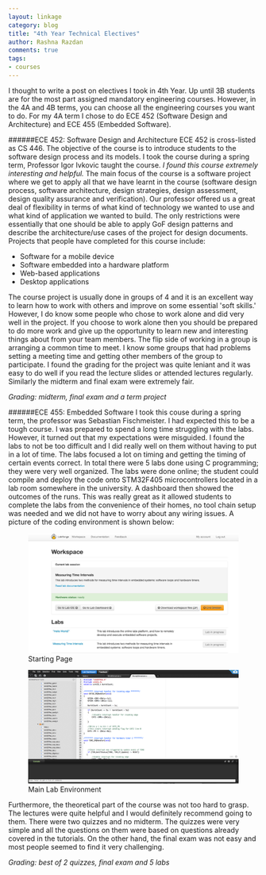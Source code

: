```yaml
---
layout: linkage
category: blog
title: "4th Year Technical Electives"
author: Rashna Razdan
comments: true
tags:
- courses
---
```


I thought to write a post on electives I took in 4th Year. Up until 3B students are for the most part assigned mandatory engineering courses. However, in the 4A and 4B terms, you can choose all the engineering courses you want to do. For my 4A term I chose to do ECE 452 (Software Design and Architecture) and ECE 455 (Embedded Software).

######ECE 452: Software Design and Architecture 
ECE 452 is cross-listed as CS 446. The objective of the course is to introduce students to the software design process and its models. I took the course during a spring term, Professor Igor Ivkovic taught the course. *I found this course extremely interesting and helpful.* The main focus of the course is a software project where we get to apply all that we have learnt in the course (software design process, software architecture, design strategies, design assessment, design quality assurance and verification). Our professor offered us a great deal of flexibility in terms of what kind of technology we wanted to use and what kind of application we wanted to build. The only restrictions were essentially that one should be able to apply GoF design patterns and describe the architecture/use cases of the project for design documents. 
Projects that people have completed for this course include:
<ul>
<li> Software for a mobile device </li>
<li> Software embedded into a hardware platform </li>
<li> Web-based applications </li>
<li> Desktop applications </li>
</ul>

The course project is usually done in groups of 4 and it is an excellent way to learn how to work with others and improve on some essential 'soft skills.' However, I do know some people who chose to work alone and did very well in the project.
If you choose to work alone then you should be prepared to do more work and give up the opportunity to learn new and interesting things about from your team members. The flip side of working in a group is arranging a common time to meet. I know some groups that had problems setting a meeting time and getting other members of the group to participate. I found the grading for the project was quite leniant and it was easy to do well if you read the lecture slides or attended lectures regularly. Similarly the midterm and final exam were extremely fair.  

*Grading: midterm, final exam and a term project*

######ECE 455: Embedded Software
I took this couse during a spring term, the professor was Sebastian Fischmeister. I had expected this to be a tough course. I was prepared to spend a long time struggling with the labs. However, it turned out that my expectations were misguided. I found the labs to not be too difficult and I did really well on them without having to put in a lot of time. The labs focused a lot on timing and getting the timing of certain events correct. In total there were 5 labs done using C programming; they were very well organized. The labs were done online; the student could compile and deploy the code onto STM32F405 microcontrollers located in a lab room somewhere in the university. A dashboard then showed the outcomes of the runs. This was really great as it allowed students to complete the labs from the convenience of their homes, no tool chain setup was needed and we did not have to worry about any wiring issues. A picture of the coding environment is shown below:
<figure>
	<div class="web">
		<img src="/images/blog/ece455_1.png">
	</div>
	<figurecaption>Starting Page</figurecaption>
</figure> 

<figure>
	<div class="web">
		<img src="/images/blog/ece455_3.png">
	</div>
	<figurecaption>Main Lab Environment</figurecaption>
</figure> 

Furthermore, the theoretical part of the course was not too hard to grasp. The lectures were quite helpful and I would definitely recommend going to them. There were two quizzes and no midterm. The quizzes were very simple and all the questions on them were based on questions already covered in the tutorials. On the other hand, the final exam was not easy and most people seemed to find it very challenging. 

*Grading: best of 2 quizzes, final exam and 5 labs*


